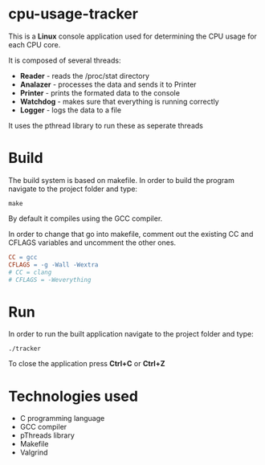 # cpu-usage-tracker

This is a **Linux** console application used for determining the CPU usage for each CPU core.

It is composed of several threads:
- **Reader** - reads the /proc/stat directory
- **Analazer** - processes the data and sends it to Printer
- **Printer** - prints the formated data to the console
- **Watchdog** - makes sure that everything is running correctly
- **Logger** - logs the data to a file

It uses the pthread library to run these as seperate threads

# Build

The build system is based on makefile. In order to build the program navigate to the project folder and type:

```Terminal
make
```

By default it compiles using the GCC compiler.

 In order to change that go into makefile, comment out the existing CC and CFLAGS variables and uncomment the other ones.

```Makefile
CC = gcc
CFLAGS = -g -Wall -Wextra
# CC = clang
# CFLAGS = -Weverything
```

# Run

In order to run the built application navigate to the project folder and type:

```Terminal
./tracker
```

To close the application press **Ctrl+C** or **Ctrl+Z**

# Technologies used

- C programming language
- GCC compiler
- pThreads library
- Makefile
- Valgrind